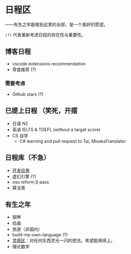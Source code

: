 # 日程区
<div class="subtitle">——有生之年能做到这里的全部，是一个美好的愿望。</div>

`(?)` 代表重新考虑日程的存在性与重要性。
## 博客日程
* vscode extensions recommendation
* 零食推荐 (?)
### 需要考虑
* Github stars (?)
## 已提上日程 <span class="heimu" title="你知道的太多了">（笑死，开摆</span>
* 日语 N2
* 英语 IELTS & TOEFL (without a target score)
* CS 自学
    * C# learning and pull request to Tai, MisakaTranslator

## 日程库（不急）
* [开发应用](../hide/inspiration.md#编程灵感)
* 虚幻引擎 (?)
* osu reform β pass
* 算法类

## 有生之年
* 钢琴
* 绘画
* 旅游（非国内）
* build-my-own-language (?)
* [灵感区](../hide/inspiration.md)：对任何东西灵光一闪的想法。希望能用得上。
* 理论数学